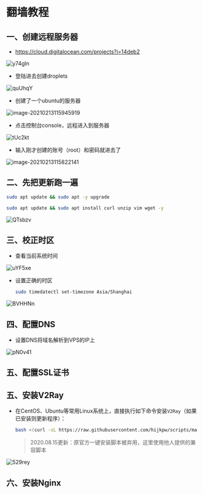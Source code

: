 # 翻墙教程

## 一、创建远程服务器

- https://cloud.digitalocean.com/projects?i=14deb2

![y74gIn](https://yanyandexiaoruantang0828.oss-cn-beijing.aliyuncs.com/uPic/y74gIn.png)

- 登陆进去创建droplets

![quUhqY](https://yanyandexiaoruantang0828.oss-cn-beijing.aliyuncs.com/uPic/quUhqY.png)

- 创建了一个ubuntu的服务器

![image-20210213115945919](/Users/liusongyan/Library/Application%20Support/typora-user-images/image-20210213115945919.png)

- 点击控制台console，远程进入到服务器

![tUc2kt](https://yanyandexiaoruantang0828.oss-cn-beijing.aliyuncs.com/uPic/tUc2kt.png)

- 输入刚才创建的账号（root）和密码就进去了

![image-20210213115822141](/Users/liusongyan/Library/Application%20Support/typora-user-images/image-20210213115822141.png)

## 二、先把更新跑一遍

```bash
sudo apt update && sudo apt -y upgrade
```

```bash
sudo apt update && sudo apt install curl unzip vim wget -y
```

![QTsbzv](https://yanyandexiaoruantang0828.oss-cn-beijing.aliyuncs.com/uPic/QTsbzv.png)

## 三、校正时区

- 查看当前系统时间

![uYF5xe](https://yanyandexiaoruantang0828.oss-cn-beijing.aliyuncs.com/uPic/uYF5xe.png)

- 设置正确的时区

  ```bash
  sudo timedatectl set-timezone Asia/Shanghai
  ```

![BVHHNn](https://yanyandexiaoruantang0828.oss-cn-beijing.aliyuncs.com/uPic/BVHHNn.png)

## 四、配置DNS

- 设置DNS将域名解析到VPS的IP上

![pN0v41](https://yanyandexiaoruantang0828.oss-cn-beijing.aliyuncs.com/uPic/pN0v41.png)

## 五、配置SSL证书



## 五、安装V2Ray

- 在CentOS、Ubuntu等常用Linux系统上，直接执行如下命令安装`V2Ray`（如果已安装则更新程序）：

  ```bash
  bash <(curl -sL https://raw.githubusercontent.com/hijkpw/scripts/master/goV2.sh)
  ```

  > 2020.08.15更新：原官方一键安装脚本被弃用，这里使用他人提供的兼容脚本

![529rey](https://yanyandexiaoruantang0828.oss-cn-beijing.aliyuncs.com/uPic/529rey.png)

## 六、安装Nginx

